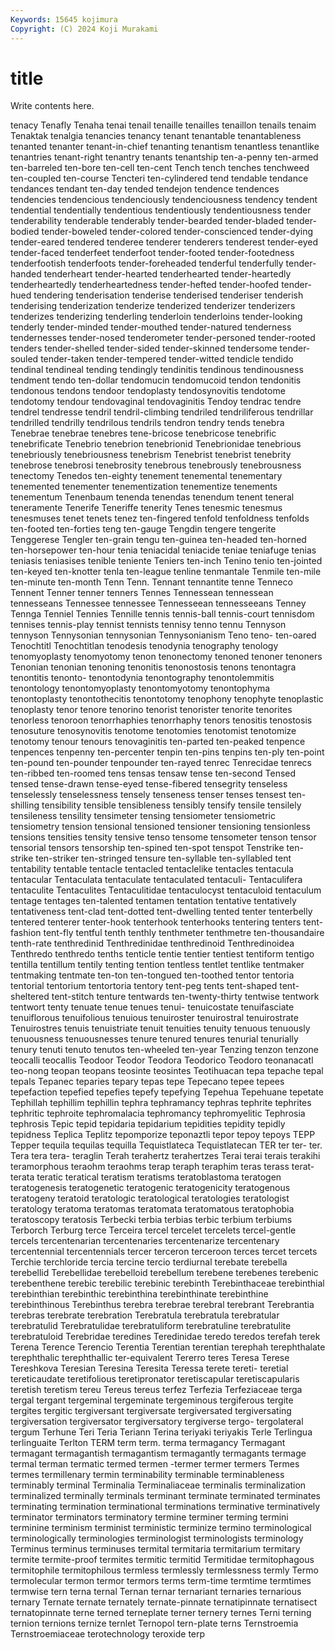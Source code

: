 ```yaml
---
Keywords: 15645 kojimura
Copyright: (C) 2024 Koji Murakami
---
```


# title

Write contents here.



tenacy Tenafly Tenaha tenai tenail tenaille
tenailles tenaillon tenails tenaim Tenaktak tenalgia tenancies tenancy tenant tenantable
tenantableness tenanted tenanter tenant-in-chief tenanting tenantism tenantless tenantlike tenantries tenant-right
tenantry tenants tenantship ten-a-penny ten-armed ten-barreled ten-bore ten-cell ten-cent Tench
tench tenches tenchweed ten-coupled ten-course Tencteri ten-cylindered tend tendable tendance
tendances tendant ten-day tended tendejon tendence tendences tendencies tendencious tendenciously
tendenciousness tendency tendent tendential tendentially tendentious tendentiously tendentiousness tender tenderability
tenderable tenderably tender-bearded tender-bladed tender-bodied tender-boweled tender-colored tender-conscienced tender-dying tender-eared
tendered tenderee tenderer tenderers tenderest tender-eyed tender-faced tenderfeet tenderfoot tender-footed
tender-footedness tenderfootish tenderfoots tender-foreheaded tenderful tenderfully tender-handed tenderheart tender-hearted tenderhearted
tender-heartedly tenderheartedly tenderheartedness tender-hefted tender-hoofed tender-hued tendering tenderisation tenderise tenderised
tenderiser tenderish tenderising tenderization tenderize tenderized tenderizer tenderizers tenderizes tenderizing
tenderling tenderloin tenderloins tender-looking tenderly tender-minded tender-mouthed tender-natured tenderness tendernesses
tender-nosed tenderometer tender-personed tender-rooted tenders tender-shelled tender-sided tender-skinned tendersome tender-souled
tender-taken tender-tempered tender-witted tendicle tendido tendinal tendineal tending tendingly tendinitis
tendinous tendinousness tendment tendo ten-dollar tendomucin tendomucoid tendon tendonitis tendonous
tendons tendoor tendoplasty tendosynovitis tendotome tendotomy tendour tendovaginal tendovaginitis Tendoy
tendrac tendre tendrel tendresse tendril tendril-climbing tendriled tendriliferous tendrillar tendrilled
tendrilly tendrilous tendrils tendron tendry tends tenebra Tenebrae tenebrae tenebres
tene-bricose tenebricose tenebrific tenebrificate Tenebrio tenebrion tenebrionid Tenebrionidae tenebrious tenebriously
tenebriousness tenebrism Tenebrist tenebrist tenebrity tenebrose tenebrosi tenebrosity tenebrous tenebrously
tenebrousness tenectomy Tenedos ten-eighty tenement tenemental tenementary tenemented tenementer tenementization
tenementize tenements tenementum Tenenbaum tenenda tenendas tenendum tenent teneral teneramente
Tenerife Teneriffe tenerity Tenes tenesmic tenesmus tenesmuses tenet tenets tenez
ten-fingered tenfold tenfoldness tenfolds ten-footed ten-forties teng ten-gauge Tengdin tengere
tengerite Tenggerese Tengler ten-grain tengu ten-guinea ten-headed ten-horned ten-horsepower ten-hour
tenia teniacidal teniacide teniae teniafuge tenias teniasis teniasises tenible teniente
Teniers ten-inch Tenino tenio ten-jointed ten-keyed ten-knotter tenla ten-league tenline
tenmantale Tenmile ten-mile ten-minute ten-month Tenn Tenn. Tennant tennantite tenne
Tenneco Tennent Tenner tenner tenners Tennes Tennessean tennessean tennesseans Tennessee
tennessee Tennesseean tennesseeans Tenney Tennga Tenniel Tennies Tennille tennis tennis-ball
tennis-court tennisdom tennises tennis-play tennist tennists tennisy tenno tennu Tennyson
tennyson Tennysonian tennysonian Tennysonianism Teno teno- ten-oared Tenochtitl Tenochtitlan tenodesis
tenodynia tenography tenology tenomyoplasty tenomyotomy tenon tenonectomy tenoned tenoner tenoners
Tenonian tenonian tenoning tenonitis tenonostosis tenons tenontagra tenontitis tenonto- tenontodynia
tenontography tenontolemmitis tenontology tenontomyoplasty tenontomyotomy tenontophyma tenontoplasty tenontothecitis tenontotomy tenophony
tenophyte tenoplastic tenoplasty tenor tenore tenorino tenorist tenorister tenorite tenorites
tenorless tenoroon tenorrhaphies tenorrhaphy tenors tenositis tenostosis tenosuture tenosynovitis tenotome
tenotomies tenotomist tenotomize tenotomy tenour tenours tenovaginitis ten-parted ten-peaked tenpence
tenpences tenpenny ten-percenter tenpin ten-pins tenpins ten-ply ten-point ten-pound ten-pounder
tenpounder ten-rayed tenrec Tenrecidae tenrecs ten-ribbed ten-roomed tens tensas tensaw
tense ten-second Tensed tensed tense-drawn tense-eyed tense-fibered tensegrity tenseless tenselessly
tenselessness tensely tenseness tenser tenses tensest ten-shilling tensibility tensible tensibleness
tensibly tensify tensile tensilely tensileness tensility tensimeter tensing tensiometer tensiometric
tensiometry tension tensional tensioned tensioner tensioning tensionless tensions tensities tensity
tensive tenso tensome tensometer tenson tensor tensorial tensors tensorship ten-spined
ten-spot tenspot Tenstrike ten-strike ten-striker ten-stringed tensure ten-syllable ten-syllabled tent
tentability tentable tentacle tentacled tentaclelike tentacles tentacula tentacular Tentaculata tentaculate
tentaculated tentaculi- Tentaculifera tentaculite Tentaculites Tentaculitidae tentaculocyst tentaculoid tentaculum tentage
tentages ten-talented tentamen tentation tentative tentatively tentativeness tent-clad tent-dotted tent-dwelling
tented tenter tenterbelly tentered tenterer tenter-hook tenterhook tenterhooks tentering tenters
tent-fashion tent-fly tentful tenth tenthly tenthmeter tenthmetre ten-thousandaire tenth-rate tenthredinid
Tenthredinidae tenthredinoid Tenthredinoidea Tenthredo tenthredo tenths tenticle tentie tentier tentiest
tentiform tentigo tentilla tentillum tentily tenting tention tentless tentlet tentlike
tentmaker tentmaking tentmate ten-ton ten-tongued ten-toothed tentor tentoria tentorial tentorium
tentortoria tentory tent-peg tents tent-shaped tent-sheltered tent-stitch tenture tentwards ten-twenty-thirty
tentwise tentwork tentwort tenty tenuate tenue tenues tenui- tenuicostate tenuifasciate
tenuiflorous tenuifolious tenuious tenuiroster tenuirostral tenuirostrate Tenuirostres tenuis tenuistriate tenuit
tenuities tenuity tenuous tenuously tenuousness tenuousnesses tenure tenured tenures tenurial
tenurially tenury tenuti tenuto tenutos ten-wheeled ten-year Tenzing tenzon tenzone
teocalli teocallis Teodoor Teodor Teodora Teodorico Teodoro teonanacatl teo-nong teopan
teopans teosinte teosintes Teotihuacan tepa tepache tepal tepals Tepanec teparies
tepary tepas tepe Tepecano tepee tepees tepefaction tepefied tepefies tepefy
tepefying Tepehua Tepehuane tepetate Tephillah tephillim tephillin tephra tephramancy tephras
tephrite tephrites tephritic tephroite tephromalacia tephromancy tephromyelitic Tephrosia tephrosis Tepic
tepid tepidaria tepidarium tepidities tepidity tepidly tepidness Teplica Teplitz tepomporize
teponaztli tepor tepoy tepoys TEPP Tepper tequila tequilas tequilla Tequistlateca
Tequistlatecan TER ter ter- ter. Tera tera tera- teraglin Terah
terahertz terahertzes Terai terai terais terakihi teramorphous teraohm teraohms terap
teraph teraphim teras terass terat- terata teratic teratical teratism teratisms
teratoblastoma teratogen teratogenesis teratogenetic teratogenic teratogenicity teratogenous teratogeny teratoid teratologic
teratological teratologies teratologist teratology teratoma teratomas teratomata teratomatous teratophobia teratoscopy
teratosis Terbecki terbia terbias terbic terbium terbiums Terborch Terburg terce
Terceira tercel tercelet tercelets tercel-gentle tercels tercentenarian tercentenaries tercentenarize tercentenary
tercentennial tercentennials tercer terceron terceroon terces tercet tercets Terchie terchloride
tercia tercine tercio terdiurnal terebate terebella terebellid Terebellidae terebelloid terebellum
terebene terebenes terebenic terebenthene terebic terebilic terebinic terebinth Terebinthaceae terebinthial
terebinthian terebinthic terebinthina terebinthinate terebinthine terebinthinous Terebinthus terebra terebrae terebral
terebrant Terebrantia terebras terebrate terebration Terebratula terebratula terebratular terebratulid Terebratulidae
terebratuliform terebratuline terebratulite terebratuloid Terebridae teredines Teredinidae teredo teredos terefah
terek Terena Terence Terencio Terentia Terentian terentian terephah terephthalate terephthalic
terephthallic ter-equivalent Tererro teres Teresa Terese Tereshkova Teresian Teresina Teresita
Teressa terete tereti- teretial tereticaudate teretifolious teretipronator teretiscapular teretiscapularis teretish
teretism tereu Tereus tereus terfez Terfezia Terfeziaceae terga tergal tergant
tergeminal tergeminate tergeminous tergiferous tergite tergites tergitic tergiversant tergiversate tergiversated
tergiversating tergiversation tergiversator tergiversatory tergiverse tergo- tergolateral tergum Terhune Teri
Teria Teriann Terina teriyaki teriyakis Terle Terlingua terlinguaite Terlton TERM
term term. terma termagancy Termagant termagant termagantish termagantism termagantly termagants
termage termal terman termatic termed termen -termer termer termers Termes
termes termillenary termin terminability terminable terminableness terminably terminal Terminalia Terminaliaceae
terminalis terminalization terminalized terminally terminals terminant terminate terminated terminates terminating
termination terminational terminations terminative terminatively terminator terminators terminatory termine terminer
terming termini terminine terminism terminist terministic terminize termino terminological terminologically
terminologies terminologist terminologists terminology Terminus terminus terminuses termital termitaria termitarium
termitary termite termite-proof termites termitic termitid Termitidae termitophagous termitophile termitophilous
termless termlessly termlessness termly Termo termolecular termon termor termors terms
term-time termtime termtimes termwise tern terna ternal Ternan ternar ternariant
ternaries ternarious ternary Ternate ternate ternately ternate-pinnate ternatipinnate ternatisect ternatopinnate
terne terned terneplate terner ternery ternes Terni terning ternion ternions
ternize ternlet Ternopol tern-plate terns Ternstroemia Ternstroemiaceae terotechnology teroxide terp
